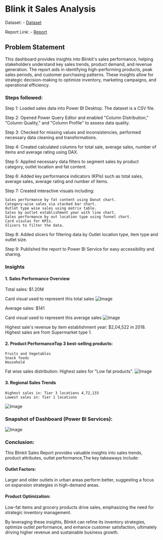 # Blink it Sales Analysis

Dataset: - <a href="https://docs.google.com/spreadsheets/d/1tdF_beuexr4n46cuZY8P-b8JCCYN-SNZ/edit?gid=1156682977#gid=1156682977">Dataset</a>

Report Link: - <a href="https://app.powerbi.com/groups/me/reports/6e0bead9-4254-4609-b9e3-d8c8555a360d/b8e4b5a7ee8ba792606c?experience=power-bi">Report</a>

## Problem Statement

This dashboard provides insights into Blinkit's sales performance, helping stakeholders understand key sales trends, product demand, and revenue generation. The report aids in identifying high-performing products, peak sales periods, and customer purchasing patterns. These insights allow for strategic decision-making to optimize inventory, marketing campaigns, and operational efficiency.

### Steps followed:

Step 1: Loaded sales data into Power BI Desktop. The dataset is a CSV file.

Step 2: Opened Power Query Editor and enabled "Column Distribution," "Column Quality," and "Column Profile" to assess data quality.


Step 3: Checked for missing values and inconsistencies, performed necessary data cleaning and transformations.

Step 4: Created calculated columns for total sale, average sales, number of items and average rating using DAX.

Step 5: Applied necessary data filters to segment sales by product category, outlet location and fat content.

Step 6: Added key performance indicators (KPIs) such as total sales, average sales, average rating and number of items.

Step 7: Created interactive visuals including:

    Sales performance by fat content using Donut chart.
	Category-wise sales via stacked bar chart.
	Outlet type wise sales using matrix table.
	Sales by outlet establishment year with line chart.
	Sales performance by out location type using funnel chart.
    Card visulas for KPIs.
    Slicers to filter the data.

Step 8: Added slicers for filtering data by Outlet location type, item type and outlet size.

Step 9: Published the report to Power BI Service for easy accessibility and sharing.

### Insights

#### 1. Sales Performance Overview

Total sales: $1.20M

Card visual used to represent this total sales
![Image](https://github.com/user-attachments/assets/d6dc933e-c31d-4409-a560-eed20d52c284)


Average sales: $141

Card visual used to represent this average sales
![Image](https://github.com/user-attachments/assets/80754cf0-bbe9-47c2-86d4-9b5d0312910a)


Highest sale's revenue by item establishment year: $2,04,522 in 2018.
Highest sales are from Supermarket type 1.
#### 2. Product PerformanceTop 3 best-selling products:
	
    Fruits and Vegetables
    Snack foods
    Household

Fat wise sales distribution: Highest sales for "Low fat products".
![Image](https://github.com/user-attachments/assets/3bfac63a-b193-43a3-a457-e63e8b7f28b4)


#### 3. Regional Sales Trends

	Highest sales in: Tier 3 locations 4,72,133
	Lowest sales in: Tier 1 locations
![Image](https://github.com/user-attachments/assets/39ae7a55-e81d-433e-b33b-71a00e4dbc97)

### Snapshot of Dashboard (Power BI Services):
![Image](https://github.com/user-attachments/assets/7ca4bd19-bea6-442b-960b-f443b2d639bc)

### Conclusion:
This Blinkit Sales Report provides valuable insights into sales trends, product attributes, outlet performance,The key takeaways include:
#### Outlet Factors: 
Larger and older outlets in urban areas perform better, suggesting a focus on expansion strategies in high-demand areas.
#### Product Optimization: 
Low-fat items and grocery products drive sales, emphasizing the need for strategic inventory management.

By leveraging these insights, Blinkit can refine its inventory strategies, optimize outlet performance, and enhance customer satisfaction, ultimately driving higher revenue and sustainable business growth.


